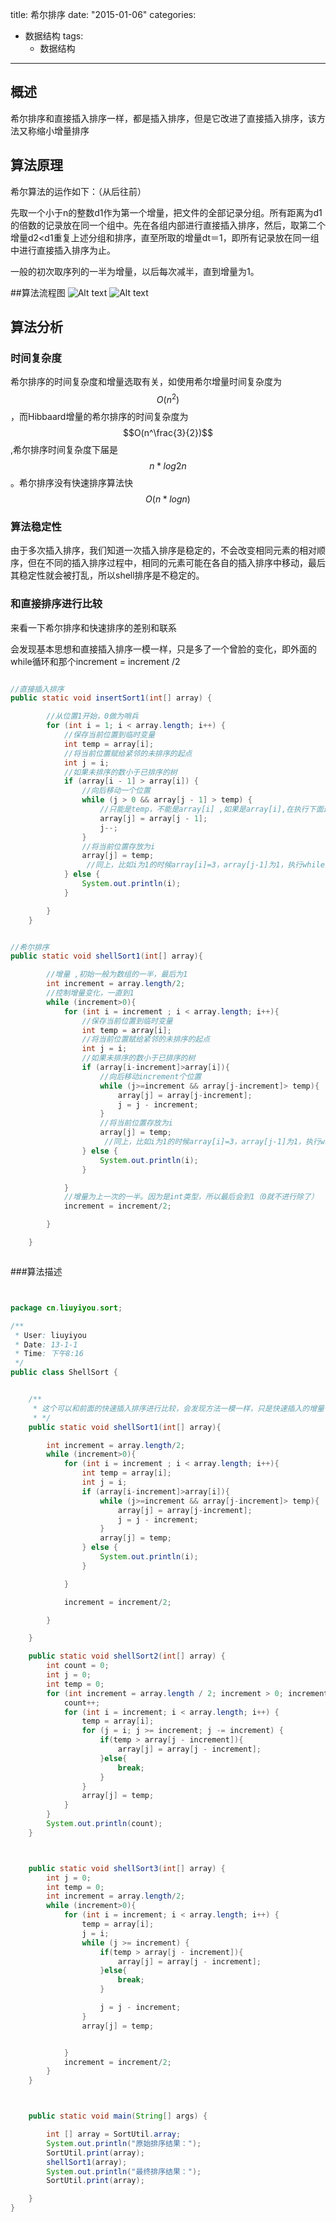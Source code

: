 title: 希尔排序
date: "2015-01-06"
categories: 
  - 数据结构
tags:
    - 数据结构
---

## 概述
 
希尔排序和直接插入排序一样，都是插入排序，但是它改进了直接插入排序，该方法又称缩小增量排序

## 算法原理
希尔算法的运作如下：（从后往前）

先取一个小于n的整数d1作为第一个增量，把文件的全部记录分组。所有距离为d1的倍数的记录放在同一个组中。先在各组内部进行直接插入排序，然后，取第二个增量d2&lt;d1重复上述分组和排序，直至所取的增量dt＝1，即所有记录放在同一组中进行直接插入排序为止。

一般的初次取序列的一半为增量，以后每次减半，直到增量为1。


##算法流程图
![Alt text](/images/shell-sort1.jpg "希尔排序流程图")
![Alt text](/images/shell-sort.jpg "希尔排序流程图")


## 算法分析


### 时间复杂度

希尔排序的时间复杂度和增量选取有关，如使用希尔增量时间复杂度为$$O(n^2)$$ ，而Hibbaard增量的希尔排序的时间复杂度为$$O(n^\frac{3}{2})$$ ,希尔排序时间复杂度下届是$$n*log2n$$。希尔排序没有快速排序算法快$$O(n*logn)$$ 


### 算法稳定性
由于多次插入排序，我们知道一次插入排序是稳定的，不会改变相同元素的相对顺序，但在不同的插入排序过程中，相同的元素可能在各自的插入排序中移动，最后其稳定性就会被打乱，所以shell排序是不稳定的。

### 和直接排序进行比较


来看一下希尔排序和快速排序的差别和联系

会发现基本思想和直接插入排序一模一样，只是多了一个曾脸的变化，即外面的while循环和那个increment = increment /2

```java

//直接插入排序
public static void insertSort1(int[] array) {

        //从位置1开始，0做为哨兵
        for (int i = 1; i < array.length; i++) {
            //保存当前位置到临时变量
            int temp = array[i];
            //将当前位置赋给紧邻的未排序的起点
            int j = i;
            //如果未排序的数小于已排序的树
            if (array[i - 1] > array[i]) {
                //向后移动一个位置
                while (j > 0 && array[j - 1] > temp) {     
                    //只能是temp，不能是array[i] ,如果是array[i],在执行下面这句话的时候，array[i]会改的值被改变了
                    array[j] = array[j - 1];
                    j--;
                }
                //将当前位置存放为i
                array[j] = temp;   
                 //同上，比如i为1的时候array[i]=3，array[j-1]为1，执行while里面的前移之后，array[j]=array[i]=3.而实际的情况应该是array[j]
            } else {
                System.out.println(i);
            }

        }
    }


//希尔排序
public static void shellSort1(int[] array){

        //增量 ,初始一般为数组的一半，最后为1
        int increment = array.length/2;
        //控制增量变化，一直到1
        while (increment>0){
            for (int i = increment ; i < array.length; i++){
                //保存当前位置到临时变量
                int temp = array[i];
                //将当前位置赋给紧邻的未排序的起点
                int j = i;
                //如果未排序的数小于已排序的树
                if (array[i-increment]>array[i]){
                    //向后移动increment个位置
                    while (j>=increment && array[j-increment]> temp){     
                        array[j] = array[j-increment];
                        j = j - increment;
                    }
                    //将当前位置存放为i
                    array[j] = temp;   
                     //同上，比如i为1的时候array[i]=3，array[j-1]为1，执行while里面的前移之后，array[j]=array[i]=3.而实际的情况应该是array[j]
                } else {
                    System.out.println(i);
                }

            }
            //增量为上一次的一半。因为是int类型，所以最后会到1（0就不进行除了）
            increment = increment/2;

        }

    }



```



###算法描述


```java


package cn.liuyiyou.sort;

/**
 * User: liuyiyou
 * Date: 13-1-1
 * Time: 下午8:16
 */
public class ShellSort {


    /**
     * 这个可以和前面的快速插入排序进行比较，会发现方法一模一样，只是快速插入的增量一直为1.而希尔排序增量是慢慢变小的。
     * */
    public static void shellSort1(int[] array){

        int increment = array.length/2;
        while (increment>0){
            for (int i = increment ; i < array.length; i++){
                int temp = array[i];
                int j = i;
                if (array[i-increment]>array[i]){
                    while (j>=increment && array[j-increment]> temp){    
                        array[j] = array[j-increment];
                        j = j - increment;
                    }
                    array[j] = temp;    
                } else {
                    System.out.println(i);
                }

            }

            increment = increment/2;

        }

    }

    public static void shellSort2(int[] array) {
        int count = 0;
        int j = 0;
        int temp = 0;
        for (int increment = array.length / 2; increment > 0; increment /= 2) {
            count++;
            for (int i = increment; i < array.length; i++) {
                temp = array[i];
                for (j = i; j >= increment; j -= increment) {
                    if(temp > array[j - increment]){
                        array[j] = array[j - increment];
                    }else{
                        break;
                    }
                }
                array[j] = temp;
            }
        }
        System.out.println(count);
    }



    public static void shellSort3(int[] array) {
        int j = 0;
        int temp = 0;
        int increment = array.length/2;
        while (increment>0){
            for (int i = increment; i < array.length; i++) {
                temp = array[i];
                j = i;
                while (j >= increment) {
                    if(temp > array[j - increment]){
                        array[j] = array[j - increment];
                    }else{
                        break;
                    }

                    j = j - increment;
                }
                array[j] = temp;


            }
            increment = increment/2;
        }
    }



    public static void main(String[] args) {

        int [] array = SortUtil.array;
        System.out.println("原始排序结果：");
        SortUtil.print(array);
        shellSort1(array);
        System.out.println("最终排序结果：");
        SortUtil.print(array);

    }
}


```

